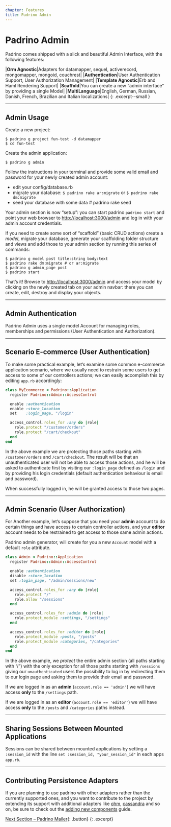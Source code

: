 ```yaml
---
chapter: Features
title: Padrino Admin
---
```


# Padrino Admin

Padrino comes shipped with a slick and beautiful Admin Interface, with the
following features:

>
  |**Orm Agnostic**|Adapters for datamapper, sequel, activerecord, mongomapper, mongoid, couchrest|
  |**Authentication**|User Authentication Support, User Authorization Management|
  |**Template Agnostic**|Erb and Haml Rendering Support|
  |**Scaffold**|You can create a new “admin interface” by providing a single Model|
  |**MultiLanguage**|English, German, Russian, Danish, French, Brazilian and Italian localizations|
{: .excerpt--small }

---


## Admin Usage

Create a new project:


~~~ shell
$ padrino g project fun-test -d datamapper
$ cd fun-test
~~~


Create the admin application:


~~~ shell
$ padrino g admin
~~~


Follow the instructions in your terminal and provide some valid email and
password for your newly created admin account:


- edit your config/database.rb
- migrate your database: `$ padrino rake ar:migrate` or `$ padrino rake dm:migrate`
- seed your database with some data \# padrino rake seed


Your admin section is now “setup”: you can start padrino `padrino start` and
point your web browser to <http://localhost:3000/admin> and log in with your
admin account credentials.

If you need to create some sort of “scaffold” (basic CRUD actions) create a
*model*, migrate your database, generate your scaffolding folder structure and
views and add those to your admin section by running this series of commands:


~~~ shell
$ padrino g model post title:string body:text
$ padrino rake dm:migrate # or ar:migrate
$ padrino g admin_page post
$ padrino start
~~~


That‘s it! Browse to <http://localhost:3000/admin> and access your model by
clicking on the newly created tab on your admin navbar: there you can create,
edit, destroy and display your objects.

---

## Admin Authentication

Padrino Admin uses a single model Account for managing roles, memberships and
permissions (User Authentication and Authorization).

---


## Scenario E-commerce (User Authentication)

To make some practical example, let‘s examine some common e-commerce application
scenario, where we usually need to restrain some users to get access to some of
our controllers actions; we can easily accomplish this by editing `app.rb`
accordingly:


~~~ruby
class MyEcommerce < Padrino::Application
  register Padrino::Admin::AccessControl

  enable :authentication
  enable :store_location
  set    :login_page, "/login"

  access_control.roles_for :any do |role|
    role.protect "/customer/orders"
    role.protect "/cart/checkout"
  end
end
~~~


In the above example we are protecting those paths starting with
`/customer/orders` and `/cart/checkout`. The result will be that an
unauthenticated user will not be able to access those actions, and he will be
asked to authenticate first by visiting our `:login_page` defined as `/login`
and by providing his login credentials (default authentication behaviour is
email and password).

When successfully logged in, he will be granted access to those two pages.

---


## Admin Scenario (User Authorization)

For Another example, let‘s suppose that you need your **admin** account to do
certain things and have access to certain controller actions, and your
**editor** account needs to be restrained to get access to those same admin
actions.

Padrino admin generator, will create for you a new `Account` model with a
default `role` attribute.


~~~ruby
class Admin < Padrino::Application
  register Padrino::Admin::AccessControl

  enable :authentication
  disable :store_location
  set :login_page, "/admin/sessions/new"

  access_control.roles_for :any do |role|
    role.protect "/"
    role.allow "/sessions"
  end

  access_control.roles_for :admin do |role|
    role.protect_module :settings, "/settings"
  end

  access_control.roles_for :editor do |role|
    role.protect_module :posts, "/posts"
    role.protect_module :categories, "/categories"
  end
end
~~~

In the above example, we *protect* the entire admin section (all paths starting
with “/”) with the only exception for all those paths starting with `/sessions`
giving our `unauthenticated` users the possibility to log in by redirecting them
to our login page and asking them to provide their email and password.

If we are logged in as an **admin** (`account.role == 'admin'`) we will have
access **only** to the `/settings` path.

If we are logged in as an **editor** (`account.role == 'editor'`) we will have
access **only** to the `/posts` and `/categories` paths instead.

---


## Sharing Sessions Between Mounted Applications

Sessions can be shared between mounted applications by setting a `:session_id`
with the line `set :session_id, "your_session_id"` in each apps `app.rb`.

---


## Contributing Persistence Adapters

If you are planning to use padrino with other adapters rather than the currently
supported ones, and you want to contribute to the project by extending its
support with additional adapters like [ohm](https://github.com/soveran/ohm "ohm"),
[cassandra](https://github.com/cassandra-rb/cassandra "cassandra") and so on, be sure to check
out the [adding new components](/guides/adding-new-components "adding new components") guide.

[Next Section &ndash; Padrino Mailer](/guides/padrino-mailer){: .button}
{: .excerpt}

